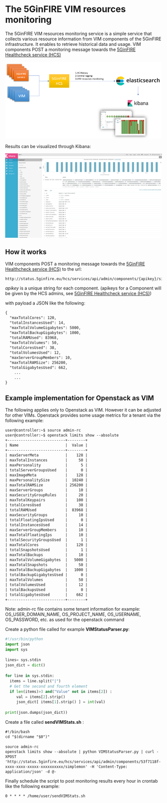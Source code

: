 <!-- TITLE: The 5GinFIRE VIM resources monitoring -->
<!-- SUBTITLE: The 5GinFIRE VIM resources monitoring -->

# The 5GinFIRE VIM resources monitoring
The 5GinFIRE VIM resources monitoring service is a simple service that collects various resource information from VIM components of the 5GinFIRE infrastructure. It enables to retrieve historical data and usage. 
VIM components POST a monitoring message towards the [5GinFIRE Healthcheck service (HCS)](hcservice/usage)

![Hcs Elastic Architecture](/uploads/hcs/hcs-elastic-architecture.png "Hcs Elastic Architecture")

Results can be visualized through Kibana:

![Hcs Vim Kibana](/uploads/hcs/hcs-vim-kibana.png "Hcs Vim Kibana")


## How it works


VIM components POST a monitoring message towards the [5GinFIRE Healthcheck service (HCS)](http://wiki.5ginfire.eu/hcservice/usage)  to the url:

```text
http://status.5ginfire.eu/hcs/services/api/admin/components/{apikey}/simplemon
```
*apikey* is a unique string for each component. (apikeys for a Component will be given by the HCS admins, see  [5GinFIRE Healthcheck service (HCS)](http://wiki.5ginfire.eu/hcservice/usage))

with payload a JSON like the following:
```text
{
  "maxTotalCores": 120,
  "totalInstancesUsed": 14,
  "maxTotalVolumeGigabytes": 5000,
  "maxTotalBackupGigabytes": 1000,
  "totalRAMUsed": 83968,
  "maxTotalVolumes": 50,
  "totalCoresUsed": 38,
  "totalVolumesUsed": 12,
  "maxServerGroupMembers": 10,
  "maxTotalRAMSize": 256200,
  "totalGigabytesUsed": 662,
	...
	...
}
```


## Example implementation for Openstack as VIM


The following applies only to Openstack as VIM. However it can be adjusted for other VIMs.
Openstack provides some usage metrics for a tenant via the following example:


```text
user@controller:~$ source admin-rc
user@controller:~$ openstack limits show --absolute
+--------------------------+--------+
| Name                     |  Value |
+--------------------------+--------+
| maxServerMeta            |    128 |
| maxTotalInstances        |     50 |
| maxPersonality           |      5 |
| totalServerGroupsUsed    |      0 |
| maxImageMeta             |    128 |
| maxPersonalitySize       |  10240 |
| maxTotalRAMSize          | 256200 |
| maxServerGroups          |     10 |
| maxSecurityGroupRules    |     20 |
| maxTotalKeypairs         |    100 |
| totalCoresUsed           |     38 |
| totalRAMUsed             |  83968 |
| maxSecurityGroups        |     10 |
| totalFloatingIpsUsed     |      0 |
| totalInstancesUsed       |     14 |
| maxServerGroupMembers    |     10 |
| maxTotalFloatingIps      |     10 |
| totalSecurityGroupsUsed  |      1 |
| maxTotalCores            |    120 |
| totalSnapshotsUsed       |      1 |
| maxTotalBackups          |     10 |
| maxTotalVolumeGigabytes  |   5000 |
| maxTotalSnapshots        |     50 |
| maxTotalBackupGigabytes  |   1000 |
| totalBackupGigabytesUsed |      0 |
| maxTotalVolumes          |     50 |
| totalVolumesUsed         |     12 |
| totalBackupsUsed         |      0 |
| totalGigabytesUsed       |    662 |
+--------------------------+--------+
```

Note: admin-rc file contains some tenant information for example:  OS_USER_DOMAIN_NAME, OS_PROJECT_NAME, OS_USERNAME, OS_PASSWORD, etc. as used for the openstack command


Create a python file called for example **VIMStatusParser.py**:

```python
#!/usr/bin/python
import json
import sys

lines= sys.stdin
json_dict = dict()

for line in sys.stdin:
  items = line.split("|")
  # Get the second and fourth element
  if len(items)>3 and("Value" not in items[2]) :
     val = items[2].strip()
     json_dict[ items[1].strip() ] = int(val)

print(json.dumps(json_dict))

```


Create a file called **sendVIMStats.sh** :


```batchfile
#!/bin/bash
cd "$(dirname "$0")"

source admin-rc
openstack limits show --absolute | python VIMStatusParser.py | curl -XPOST 'http://status.5ginfire.eu/hcs/services/api/admin/components/53f7118f-xxxx-xxxx-xxxxx-xxxxxxxxxx/simplemon' -H 'Content-Type: application/json' -d @-
```


Finally schedule the script to post monitoring results every hour in crontab like the following example:

```batchfile
0 * * * * /home/user/sendVIMStats.sh
```






